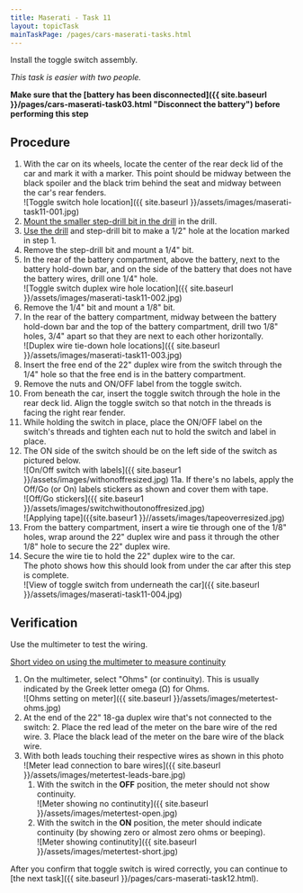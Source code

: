 ```yaml
---
title: Maserati - Task 11
layout: topicTask
mainTaskPage: /pages/cars-maserati-tasks.html
---
```


Install the toggle switch assembly.

_This task is easier with two people._

**Make sure that the [battery has been disconnected]({{ site.baseurl }}/pages/cars-maserati-task03.html "Disconnect the battery") before performing this step** 

## Procedure

1. With the car on its wheels, locate the center of the rear deck lid of the car and mark it with a marker. This point should be midway between the black spoiler and the black trim behind the seat and midway between the car's rear fenders.<br>![Toggle switch hole location]({{ site.baseurl }}/assets/images/maserati-task11-001.jpg)
2. [Mount the smaller step-drill bit in the drill](https://youtu.be/7LmCc1eyRnk) in the drill.
3. [Use the drill](https://youtu.be/EBJPVXFdtkw) and step-drill bit to make a 1/2" hole at the location marked in step 1.
4. Remove the step-drill bit and mount a 1/4" bit.
5. In the rear of the battery compartment, above the battery, next to the battery hold-down bar, and on the side of the battery that does not have the battery wires, drill one 1/4" hole.<br>![Toggle switch duplex wire hole location]({{ site.baseurl }}/assets/images/maserati-task11-002.jpg)
6. Remove the 1/4" bit and mount a 1/8" bit.
7. In the rear of the battery compartment, midway between the battery hold-down bar and the top of the battery compartment, drill two 1/8" holes, 3/4" apart so that they are next to each other horizontally.<br>![Duplex wire tie-down hole locations]({{ site.baseurl }}/assets/images/maserati-task11-003.jpg)
8. Insert the free end of the 22" duplex wire from the switch through the 1/4" hole so that the free end is in the battery compartment.
9. Remove the nuts and ON/OFF label from the toggle switch.
9. From beneath the car, insert the toggle switch through the hole in the rear deck lid. Align the toggle switch so that notch in the threads is facing the right rear fender.
10. While holding the switch in place, place the ON/OFF label on the switch's threads and tighten each nut to hold the switch and label in place.
11. The ON side of the switch should be on the left side of the switch as pictured below. <br>![On/Off switch with labels]({{ site.baseur1 }}/assets/images/withonoffresized.jpg)
 11a. If there's no labels, apply the Off/Go (or On) labels stickers as shown and cover them with tape. <br>![Off/Go stickers]({{ site.baseur1 }}/assets/images/switchwithoutonoffresized.jpg)
 <br>![Applying tape]({{site.baseur1 }}//assets/images/tapeoverresized.jpg)
12. From the battery compartment, insert a wire tie through one of the 1/8" holes, wrap around the 22" duplex wire and pass it through the other 1/8" hole to secure the 22" duplex wire.
13. Secure the wire tie to hold the 22" duplex wire to the car.<br>The photo shows how this should look from under the car after this step is complete. <br>![View of toggle switch from underneath the car]({{ site.baseurl }}/assets/images/maserati-task11-004.jpg)

## Verification
Use the multimeter to test the wiring.

[Short video on using the multimeter to measure continuity](https://youtu.be/x3cjTQxXr0g)

1. On the multimeter, select "Ohms" (or continuity). This is usually indicated by the Greek letter omega (&#937;) for Ohms.<br>![Ohms setting on meter]({{ site.baseurl }}/assets/images/metertest-ohms.jpg)
2. At the end of the 22" 18-ga duplex wire that's not connected to the switch: 
	2. Place the red lead of the meter on the bare wire of the red wire.
	3. Place the black lead of the meter on the bare wire of the black wire.
4. With both leads touching their respective wires as shown in this photo <br>![Meter lead connection to bare wires]({{ site.baseurl }}/assets/images/metertest-leads-bare.jpg)
	1. With the switch in the **OFF** position, the meter should not show continuity.<br>![Meter showing no continutity]({{ site.baseurl }}/assets/images/metertest-open.jpg)
	2. With the switch in the **ON** position, the meter should indicate continuity (by showing zero or almost zero ohms or beeping).<br>![Meter showing continutity]({{ site.baseurl }}/assets/images/metertest-short.jpg)

After you confirm that toggle switch is wired correctly, you can continue to [the next task]({{ site.baseurl }}/pages/cars-maserati-task12.html).
